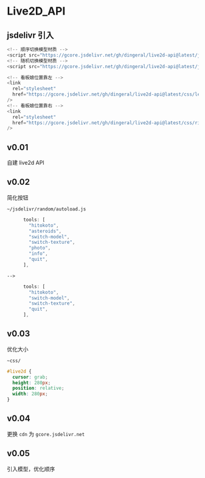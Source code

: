 # Live2D_API

## jsdelivr 引入

```javascript
<!-- 顺序切换模型材质 -->
<script src="https://gcore.jsdelivr.net/gh/dingeral/live2d-api@latest/jsdelivr/sequential/autoload.min.js"></script>
<!-- 随机切换模型材质 -->
<script src="https://gcore.jsdelivr.net/gh/dingeral/live2d-api@latest/jsdelivr/random/autoload.min.js"></script>

<!-- 看板娘位置靠左 -->
<link
  rel="stylesheet"
  href="https://gcore.jsdelivr.net/gh/dingeral/live2d-api@latest/css/left.min.css"
/>
<!-- 看板娘位置靠右 -->
<link
  rel="stylesheet"
  href="https://gcore.jsdelivr.net/gh/dingeral/live2d-api@latest/css/right.min.css"
/>
```

## v0.01

自建 live2d API

## v0.02

简化按钮

`~/jsdelivr/random/autoload.js`

```js
      tools: [
        "hitokoto",
        "asteroids",
        "switch-model",
        "switch-texture",
        "photo",
        "info",
        "quit",
      ],
```

`-->`

```js
      tools: [
        "hitokoto",
        "switch-model",
        "switch-texture",
        "quit",
      ],
```

## v0.03

优化大小

`~css/`

```CSS
#live2d {
  cursor: grab;
  height: 280px;
  position: relative;
  width: 280px;
}
```

## v0.04

更换 `cdn` 为 `gcore.jsdelivr.net`

## v0.05

引入模型，优化顺序
